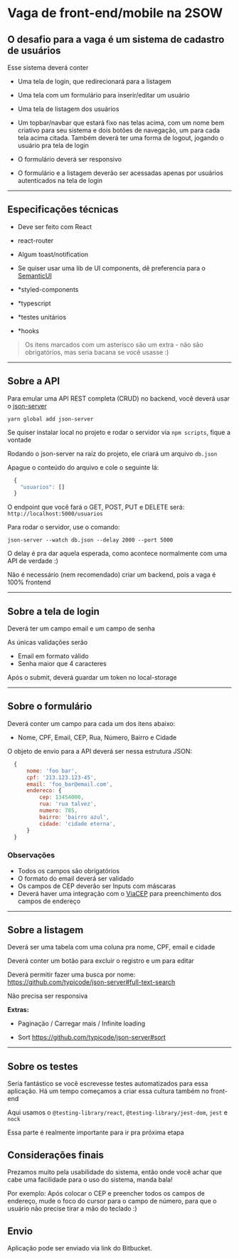# Vaga de front-end/mobile na 2SOW

## **O desafio para a vaga é um sistema de cadastro de usuários**

Esse sistema deverá conter

- Uma tela de login, que redirecionará para a listagem

- Uma tela com um formulário para inserir/editar um usuário

- Uma tela de listagem dos usuários

- Um topbar/navbar que estará fixo nas telas acima, com um nome bem criativo para seu sistema e dois botões de navegação, um para cada tela acima citada. Também deverá ter uma forma de logout, jogando o usuário pra tela de login

- O formulário deverá ser responsivo

- O formulário e a listagem deverão ser acessadas apenas por usuários autenticados na tela de login
  
---

## Especificações técnicas

- Deve ser feito com React

- react-router

- Algum toast/notification

- Se quiser usar uma lib de UI components, dê preferencia para o [SemanticUI](http://react.semantic-ui.com/)

- *styled-components

- *typescript

- *testes unitários

- *hooks

> Os itens marcados com um asterísco são um extra - não são obrigatórios, mas seria bacana se você usasse :)

---

## Sobre a API

Para emular uma API REST completa (CRUD) no backend, você deverá usar o [json-server](https://github.com/typicode/json-server)

`yarn global add json-server`

Se quiser instalar local no projeto e rodar o servidor via `npm scripts`, fique a vontade

Rodando o json-server na raíz do projeto, ele criará um arquivo `db.json`

Apague o conteúdo do arquivo e cole o seguinte lá:

```js
  {
    "usuarios": []
  }
```

O endpoint que você fará o GET, POST, PUT e DELETE será: `http://localhost:5000/usuarios`

Para rodar o servidor, use o comando:

`json-server --watch db.json --delay 2000 --port 5000`

O delay é pra dar aquela esperada, como acontece normalmente com uma API de verdade :)

Não é necessário (nem recomendado) criar um backend, pois a vaga é 100% frontend

---

## Sobre a tela de login

Deverá ter um campo email e um campo de senha

As únicas validações serão

- Email em formato válido
- Senha maior que 4 caracteres

Após o submit, deverá guardar um token no local-storage

---

## Sobre o formulário

Deverá conter um campo para cada um dos itens abaixo:

- Nome, CPF, Email, CEP, Rua, Número, Bairro e Cidade

O objeto de envio para a API deverá ser nessa estrutura JSON:

```js
  {
      nome: 'foo bar',
      cpf: '213.123.123-45',
      email: 'foo_bar@email.com',
      endereco: {
          cep: 13454000,
          rua: 'rua talvez',
          numero: 785,
          bairro: 'bairro azul',
          cidade: 'cidade eterna',
      }
  }
```

### Observações

- Todos os campos são obrigatórios
- O formato do email deverá ser validado
- Os campos de CEP deverão ser Inputs com máscaras
- Deverá haver uma integração com o [ViaCEP](https://viacep.com.br/) para preenchimento dos campos de endereço

---

## Sobre a listagem

Deverá ser uma tabela com uma coluna pra nome, CPF, email e cidade

Deverá conter um botão para excluir o registro e um para editar

Deverá permitir fazer uma busca por nome: <https://github.com/typicode/json-server#full-text-search>

Não precisa ser responsiva

**Extras:**

- Paginação / Carregar mais / Infinite loading

- Sort <https://github.com/typicode/json-server#sort>

---

## Sobre os testes

Seria fantástico se você escrevesse testes automatizados para essa aplicação. Há um tempo começamos a criar essa cultura também no front-end

Aqui usamos o `@testing-library/react`, `@testing-library/jest-dom`, `jest` e `nock`

Essa parte é realmente importante para ir pra próxima etapa

## Considerações finais

Prezamos muito pela usabilidade do sistema, então onde você achar que cabe uma facilidade para o uso do sistema, manda bala!

Por exemplo: Após colocar o CEP e preencher todos os campos de endereço, mude o foco do cursor para o campo de número, para que o usuário não precise tirar a mão do teclado :)

## Envio

Aplicação pode ser enviado via link do Bitbucket.
